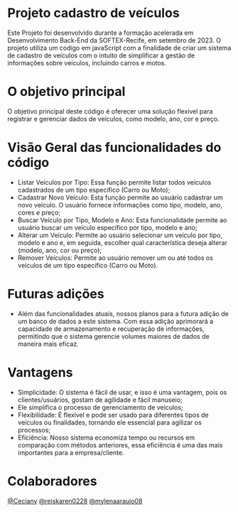 # Projeto cadastro de veículos

Este Projeto foi desenvolvido durante a formação acelerada em Desenvolvimento Back-End da SOFTEX-Recife, em setembro de 2023. O projeto utiliza um codigo em javaScript com a finalidade de criar um sistema de cadastro de veículos com o intuito de simplificar a gestão de informações sobre veículos, incluindo carros e motos.

# O objetivo principal 

O objetivo principal deste código é oferecer uma solução flexível para registrar e gerenciar dados de veículos, como modelo, ano, cor e preço.

# Visão Geral das funcionalidades do código 

* Listar Veículos por Tipo: Essa função permite listar todos veículos cadastrados de um tipo específico (Carro ou Moto);
* Cadastrar Novo Veículo: Esta função permite ao usuário cadastrar um novo veículo. O usuário fornece informações como tipo, modelo, ano, cores e preço;
* Buscar Veículo por Tipo, Modelo e Ano: Esta funcionalidade permite ao usuário buscar um veículo específico por tipo, modelo e ano;
* Alterar um Veículo: Permite ao usuário selecionar um veículo por tipo, modelo e ano e, em seguida, escolher qual característica deseja alterar (modelo, ano, cor ou preço);
* Remover Veículos: Permite ao usuário remover um ou até todos os veículos de um tipo específico (Carro ou Moto).

# Futuras adições 

* Além das funcionalidades atuais, nossos planos para a futura adição de um banco de dados a este sistema. Com essa adição aprimorará a capacidade de armazenamento e recuperação de informações, permitindo que o sistema gerencie volumes maiores de dados de maneira mais eficaz.

# Vantagens

* Simplicidade: O sistema é fácil de usar, e isso é uma vantagem, pois os clientes/usuários, gostam de agilidade e fácil manuseio;
* Ele simplifica o processo de gerenciamento de veículos;
* Flexibilidade: É flexível e pode ser usado para diferentes tipos de veículos ou finalidades, tornando ele essencial para agilizar os processos;
* Eficiência: Nosso sistema economiza tempo ou recursos em comparação com métodos anteriores, essa eficiência é uma das mais importantes para a empresa/cliente.

# Colaboradores

[@Ceciany](https://github.com/Ceciany)
[@reiskaren0228](https://github.com/reiskaren0228)
[@mylenaaraujo08](https://github.com/mylenaaraujo08)

  
